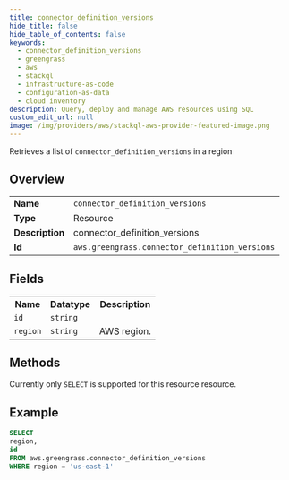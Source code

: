 ```yaml
---
title: connector_definition_versions
hide_title: false
hide_table_of_contents: false
keywords:
  - connector_definition_versions
  - greengrass
  - aws
  - stackql
  - infrastructure-as-code
  - configuration-as-data
  - cloud inventory
description: Query, deploy and manage AWS resources using SQL
custom_edit_url: null
image: /img/providers/aws/stackql-aws-provider-featured-image.png
---
```

Retrieves a list of <code>connector_definition_versions</code> in a region

## Overview
<table><tbody>
<tr><td><b>Name</b></td><td><code>connector_definition_versions</code></td></tr>
<tr><td><b>Type</b></td><td>Resource</td></tr>
<tr><td><b>Description</b></td><td>connector_definition_versions</td></tr>
<tr><td><b>Id</b></td><td><code>aws.greengrass.connector_definition_versions</code></td></tr>
</tbody></table>

## Fields
<table><tbody>
<tr><th>Name</th><th>Datatype</th><th>Description</th></tr>
<tr><td><code>id</code></td><td><code>string</code></td><td></td></tr>
<tr><td><code>region</code></td><td><code>string</code></td><td>AWS region.</td></tr>

</tbody></table>

## Methods
Currently only <code>SELECT</code> is supported for this resource resource.





## Example
```sql
SELECT
region,
id
FROM aws.greengrass.connector_definition_versions
WHERE region = 'us-east-1'
```
